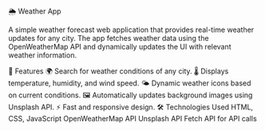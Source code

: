 🌦 Weather App


A simple weather forecast web application that provides real-time weather updates for any city. The app fetches weather data using the OpenWeatherMap API and dynamically updates the UI with relevant weather information.

🚀 Features
🌍 Search for weather conditions of any city.
🌡 Displays temperature, humidity, and wind speed.
🌤 Dynamic weather icons based on current conditions.
🖼️ Automatically updates background images using Unsplash API.
⚡ Fast and responsive design.
🛠 Technologies Used
HTML, CSS, JavaScript
OpenWeatherMap API
Unsplash API
Fetch API for API calls
